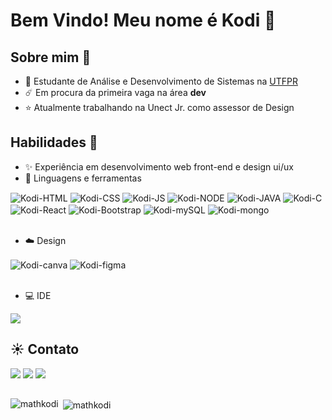 # Bem Vindo! Meu nome é Kodi 🌙
## Sobre mim 🌊
 - 🌌 Estudante de Análise e Desenvolvimento de Sistemas na [UTFPR](https://www.utfpr.edu.br/)
 - ☄️ Em procura da primeira vaga na área **dev**
 - ⭐ Atualmente trabalhando na Unect Jr. como assessor de Design

## Habilidades 🌻
 - ✨ Experiência em desenvolvimento web front-end e design ui/ux
 - 🚀 Linguagens e ferramentas
<div style="display: inline_block">
  <img align="center" alt="Kodi-HTML" src="https://img.shields.io/badge/HTML5-E34F26?style=for-the-badge&logo=html5&logoColor=white">
  <img align="center" alt="Kodi-CSS" src="https://img.shields.io/badge/CSS3-1572B6?style=for-the-badge&logo=css3&logoColor=white">
  <img align="center" alt="Kodi-JS" src="https://img.shields.io/badge/JavaScript-F7DF1E?style=for-the-badge&logo=JavaScript&logoColor=white">
  <img align="center" alt="Kodi-NODE" src="https://img.shields.io/badge/Node.js-43853D?style=for-the-badge&logo=node.js&logoColor=white">
  <img align="center" alt="Kodi-JAVA" src="https://img.shields.io/badge/Java-ED8B00?style=for-the-badge&logo=openjdk&logoColor=white">
  <img align="center" alt="Kodi-C" src="https://img.shields.io/badge/C-00599C?style=for-the-badge&logo=c&logoColor=white">
  <img align="center" alt="Kodi-React" src="https://img.shields.io/badge/React-20232A?style=for-the-badge&logo=react&logoColor=61DAFB">
  <img align="center" alt="Kodi-Bootstrap" src="https://img.shields.io/badge/Bootstrap-563D7C?style=for-the-badge&logo=bootstrap&logoColor=white">
  <img align="center" alt="Kodi-mySQL" src="https://img.shields.io/badge/MySQL-00000F?style=for-the-badge&logo=mysql&logoColor=white">
  <img align="center" alt="Kodi-mongo" src="https://img.shields.io/badge/MongoDB-4EA94B?style=for-the-badge&logo=mongodb&logoColor=white">
</div> <br>

 - ☁️ Design
<div style="display: inline_block">
  <img align="center" alt="Kodi-canva" src="https://img.shields.io/badge/Canva-%2300C4CC.svg?&style=for-the-badge&logo=Canva&logoColor=white">
  <img align="center" alt="Kodi-figma" src="https://img.shields.io/badge/Figma-F24E1E?style=for-the-badge&logo=figma&logoColor=white">
</div> <br>

 - 💻 IDE
<div style="display: inline_block">
 <img src="https://img.shields.io/badge/Visual_Studio_Code-0078D4?style=for-the-badge&logo=visual%20studio%20code&logoColor=white">
</div>

## ☀️ Contato
<div> 
  <a href="https://www.instagram.com/_kodi.y/" target="_blank"><img src="https://img.shields.io/badge/-Instagram-%23E4405F?style=for-the-badge&logo=instagram&logoColor=white" target="_blank"></a>
  <a href = "mailto:matheuskodi2@gmail.com"><img src="https://img.shields.io/badge/-Gmail-%23333?style=for-the-badge&logo=gmail&logoColor=white" target="_blank"></a>
  <a href="https://www.linkedin.com/in/matheus-kodi-y-b341a9234/" target="_blank"><img src="https://img.shields.io/badge/-LinkedIn-%230077B5?style=for-the-badge&logo=linkedin&logoColor=white" target="_blank"></a> 
</div>

## 

<p><img align="left" src="https://github-readme-stats.vercel.app/api/top-langs?username=mathkodi&show_icons=true&locale=en&layout=compact" alt="mathkodi" /></p>

<p>&nbsp;<img align="center" src="https://github-readme-stats.vercel.app/api?username=mathkodi&show_icons=true&locale=en" alt="mathkodi" /></p>
